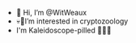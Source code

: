 - 👋 Hi, I’m @WitWeaux
- 💀🐲I’m interested in cryptozoology 
- I'm Kaleidoscope-pilled 💊🌀🌠 

<!---
WitWeaux/WitWeaux is a ✨ special ✨ repository because its `README.md` (this file) appears on your GitHub profile.
You can click the Preview link to take a look at your changes.
--->
